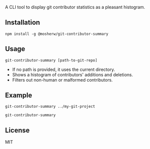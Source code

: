 A CLI tool to display git contributor statistics as a pleasant histogram.

## Installation

```
npm install -g @mosherw/git-contributor-summary
```

## Usage

```
git-contributor-summary [path-to-git-repo]
```

- If no path is provided, it uses the current directory.
- Shows a histogram of contributors' additions and deletions.
- Filters out non-human or malformed contributors.

## Example

```
git-contributor-summary ../my-git-project
```
```
git-contributor-summary 
```


## License

MIT
